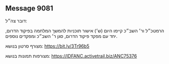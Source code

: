 ## Message 9081

דובר צה״ל: 

הרמטכ״ל ור׳ השב״כ קיימו היום (ש׳) אישור תוכניות להמשך המלחמה בפיקוד הדרום, יחד עם מפקד פיקוד הדרום, סגן ר׳ השב״כ ומפקדים נוספים. 

מצורף סרטון בנושא: https://bit.ly/3Tr96b5

מצורפות תמונות בנושא: https://IDFANC.activetrail.biz/ANC75376

